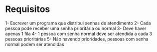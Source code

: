 # Requisitos

1- Escrever um programa que distribui senhas de atendimento
2- Cada pessoa pode receber uma senha prioritária ou normal
3- Deve haver apenas 1 fila
4- 1 pessoa com senha normal deve ser atendida a cada 3 pessoas prioritárias
5- Não havendo prioridades, pessoas com senha normal podem ser atendidas
